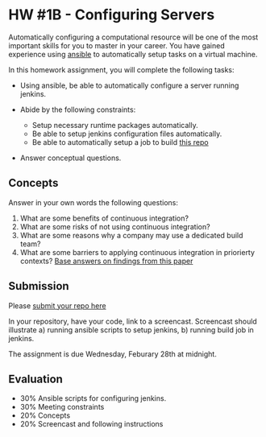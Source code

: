 # HW #1B - Configuring Servers

Automatically configuring a computational resource will be one of the most important skills for you to master in your career.  You have gained experience using [ansible](https://developers.digitalocean.com/v2/) to automatically setup tasks on a virtual machine.

In this homework assignment, you will complete the following tasks:

* Using ansible, be able to automatically configure a server running jenkins.
* Abide by the following constraints:

  - Setup necessary runtime packages automatically.
  - Be able to setup jenkins configuration files automatically.
  - Be able to automatically setup a job to build [this repo](https://github.com/CSC-326/JSPDemo)
* Answer conceptual questions.
 
## Concepts

Answer in your own words the following questions:

1. What are some benefits of continuous integration?
2. What are some risks of not using continuous integration?
3. What are some reasons why a company may use a dedicated build team?
4. What are some barriers to applying continuous integration in priorierty contexts? 
   [Base answers on findings from this paper](http://web.engr.oregonstate.edu/~digd/courses/cs561_F16/pdfs/icse17-CI.pdf)

## Submission

Please [submit your repo here](https://docs.google.com/a/ncsu.edu/forms/d/e/1FAIpQLSd3mtVpilAc6dv06RoqRa5yf75zh1bI3_G4U0J_GfEj-Vvdzg/viewform)

In your repository, have your code, link to a screencast. Screencast should illustrate a) running ansible scripts to setup jenkins, b) running build job in jenkins.

The assignment is due Wednesday, Feburary 28th at midnight.

## Evaluation

- 30% Ansible scripts for configuring jenkins.
- 30% Meeting constraints
- 20% Concepts
- 20% Screencast and following instructions
